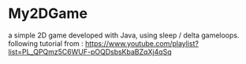 # My2DGame

a simple 2D game developed with Java, using sleep / delta gameloops.
following tutorial from : https://www.youtube.com/playlist?list=PL_QPQmz5C6WUF-pOQDsbsKbaBZqXj4qSq
